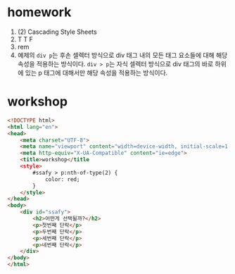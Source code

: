 # homework

1. (2) Cascading Style Sheets
2. T T F
3. rem
4. 예제의 `div p`는 후손 셀렉터 방식으로 div 태그 내의 모든 태그 요소들에 대해 해당 속성을 적용하는 방식이다. `div > p`는 자식 셀렉터 방식으로 div 태그의 바로 하위에 있는 p 태그에 대해서만 해당 속성을 적용하는 방식이다.



# workshop

```html
<!DOCTYPE html>
<html lang="en">
<head>
    <meta charset="UTF-8">
    <meta name="viewport" content="width=device-width, initial-scale=1.0">
    <meta http-equiv="X-UA-Compatible" content="ie=edge">
    <title>workshop</title
    <style>
        #ssafy > p:nth-of-type(2) {
            color: red;
        }
    </style>
</head>
<body>
    <div id="ssafy">
        <h2>어떤게 선택될까?</h2>
        <p>첫번째 단락</p>
        <p>두번째 단락</p>
        <p>세번째 단락</p>
        <p>네번째 단락</p>
    </div>
</body>
</html>
```

